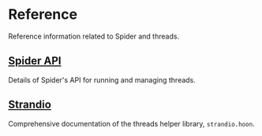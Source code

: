 # Reference

Reference information related to Spider and threads.

## [Spider API](userspace/threads/reference/api)

Details of Spider's API for running and managing threads.

## [Strandio](userspace/threads/reference/strandio)

Comprehensive documentation of the threads helper library, `strandio.hoon`.
